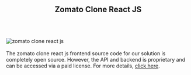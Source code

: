 <h2 style="text-align:center">Zomato Clone React JS</h2><br/><br/>

![zomato clone react js](https://admin.ninjascode.com/wp-content/uploads/2025/repoImages/margaret/1.webp) <br/><br/>The zomato clone react js frontend source code for our solution is completely open source. However, the API and backend is proprietary and can be accessed via a paid license. For more details, <a href="https://enatega.com/?utm_source=github&utm_medium=repo&utm_campaign=margaret-zomato-clone-react-js" target="_blank">click here</a>.
